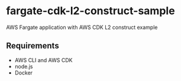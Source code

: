 # fargate-cdk-l2-construct-sample

AWS Fargate application with AWS CDK L2 construct example

## Requirements

- AWS CLI and AWS CDK
- node.js
- Docker
